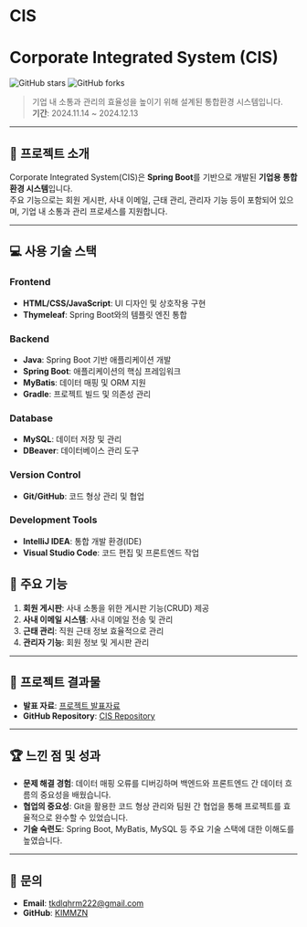 # CIS
# Corporate Integrated System (CIS)

![GitHub stars](https://img.shields.io/github/stars/KIMMZN/CIS?style=social) ![GitHub forks](https://img.shields.io/github/forks/KIMMZN/CIS?style=social)  
> 기업 내 소통과 관리의 효율성을 높이기 위해 설계된 통합환경 시스템입니다.  
> **기간**: 2024.11.14 ~ 2024.12.13  

---

## 📜 프로젝트 소개

Corporate Integrated System(CIS)은 **Spring Boot**를 기반으로 개발된 **기업용 통합환경 시스템**입니다.  
주요 기능으로는 회원 게시판, 사내 이메일, 근태 관리, 관리자 기능 등이 포함되어 있으며, 기업 내 소통과 관리 프로세스를 지원합니다.

---

## 💻 사용 기술 스택

### **Frontend**
- **HTML/CSS/JavaScript**: UI 디자인 및 상호작용 구현
- **Thymeleaf**: Spring Boot와의 템플릿 엔진 통합

### **Backend**
- **Java**: Spring Boot 기반 애플리케이션 개발
- **Spring Boot**: 애플리케이션의 핵심 프레임워크
- **MyBatis**: 데이터 매핑 및 ORM 지원
- **Gradle**: 프로젝트 빌드 및 의존성 관리

### **Database**
- **MySQL**: 데이터 저장 및 관리  
- **DBeaver**: 데이터베이스 관리 도구

### **Version Control**
- **Git/GitHub**: 코드 형상 관리 및 협업

### **Development Tools**
- **IntelliJ IDEA**: 통합 개발 환경(IDE)  
- **Visual Studio Code**: 코드 편집 및 프론트엔드 작업  

## 📌 주요 기능

1. **회원 게시판**: 사내 소통을 위한 게시판 기능(CRUD) 제공  
2. **사내 이메일 시스템**: 사내 이메일 전송 및 관리  
3. **근태 관리**: 직원 근태 정보 효율적으로 관리  
4. **관리자 기능**: 회원 정보 및 게시판 관리  

---

## 📑 프로젝트 결과물

- **발표 자료**: [프로젝트 발표자료](https://www.canva.com/design/DAGZhVj4ND8/a8uZV7mzYtYJbl1dd79_IA/edit)
- **GitHub Repository**: [CIS Repository](https://github.com/KIMMZN/CIS)

---

## 🏆 느낀 점 및 성과

- **문제 해결 경험**: 데이터 매핑 오류를 디버깅하며 백엔드와 프론트엔드 간 데이터 흐름의 중요성을 배웠습니다.
- **협업의 중요성**: Git을 활용한 코드 형상 관리와 팀원 간 협업을 통해 프로젝트를 효율적으로 완수할 수 있었습니다.
- **기술 숙련도**: Spring Boot, MyBatis, MySQL 등 주요 기술 스택에 대한 이해도를 높였습니다.

---

## 📧 문의

- **Email**: [tkdlqhrm222@gmail.com](mailto:tkdlqhrm222@gmail.com)
- **GitHub**: [KIMMZN](https://github.com/KIMMZN)
